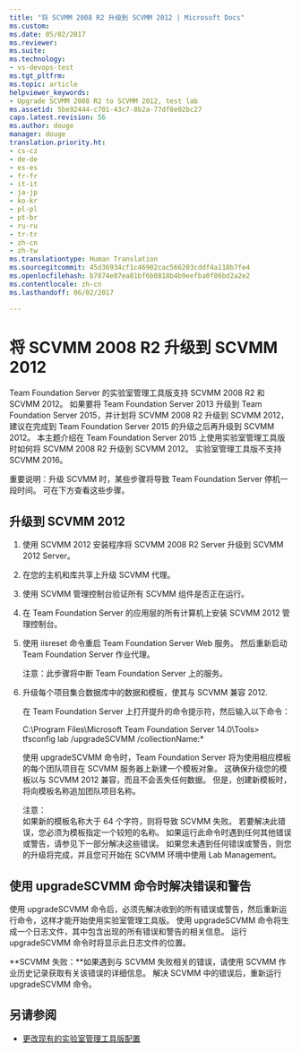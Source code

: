 ```yaml
---
title: "将 SCVMM 2008 R2 升级到 SCVMM 2012 | Microsoft Docs"
ms.custom: 
ms.date: 05/02/2017
ms.reviewer: 
ms.suite: 
ms.technology:
- vs-devops-test
ms.tgt_pltfrm: 
ms.topic: article
helpviewer_keywords:
- Upgrade SCVMM 2008 R2 to SCVMM 2012, test lab
ms.assetid: 5be92444-c701-43c7-8b2a-77df8e02bc27
caps.latest.revision: 56
ms.author: douge
manager: douge
translation.priority.ht:
- cs-cz
- de-de
- es-es
- fr-fr
- it-it
- ja-jp
- ko-kr
- pl-pl
- pt-br
- ru-ru
- tr-tr
- zh-cn
- zh-tw
ms.translationtype: Human Translation
ms.sourcegitcommit: 45d36934cf1c46902cac566203cddf4a118b7fe4
ms.openlocfilehash: b7874e87ea81bf6b0818b4b9eefba0f86bd2a2e2
ms.contentlocale: zh-cn
ms.lasthandoff: 06/02/2017

---
```

# <a name="upgrade-scvmm-2008-r2-to-scvmm-2012"></a>将 SCVMM 2008 R2 升级到 SCVMM 2012

Team Foundation Server 的实验室管理工具版支持 SCVMM 2008 R2 和 SCVMM 2012。 如果要将 Team Foundation Server 2013 升级到 Team Foundation Server 2015，并计划将 SCVMM 2008 R2 升级到 SCVMM 2012，建议在完成到 Team Foundation Server 2015 的升级之后再升级到 SCVMM 2012。 本主题介绍在 Team Foundation Server 2015 上使用实验室管理工具版时如何将 SCVMM 2008 R2 升级到 SCVMM 2012。
实验室管理工具版不支持 SCVMM 2016。 

重要说明：升级 SCVMM 时，某些步骤将导致 Team Foundation Server 停机一段时间。 可在下方查看这些步骤。

## <a name="upgrading-to-scvmm-2012"></a>升级到 SCVMM 2012

1. 使用 SCVMM 2012 安装程序将 SCVMM 2008 R2 Server 升级到 SCVMM 2012 Server。

1. 在您的主机和库共享上升级 SCVMM 代理。

1. 使用 SCVMM 管理控制台验证所有 SCVMM 组件是否正在运行。

1. 在 Team Foundation Server 的应用层的所有计算机上安装 SCVMM 2012 管理控制台。

1. 使用 iisreset 命令重启 Team Foundation Server Web 服务。 然后重新启动 Team Foundation Server 作业代理。

   注意：此步骤将中断 Team Foundation Server 上的服务。

1. 升级每个项目集合数据库中的数据和模板，使其与 SCVMM 兼容 
   2012.

   在 Team Foundation Server 上打开提升的命令提示符，然后输入以下命令：

   C:\\Program Files\\Microsoft Team Foundation Server 14.0\\Tools\> tfsconfig lab /upgradeSCVMM /collectionName:\*

   使用 upgradeSCVMM 命令时，Team Foundation Server 将为使用相应模板的每个团队项目在 SCVMM 服务器上新建一个模板对象。 这确保升级您的模板以与 SCVMM 2012 兼容，而且不会丢失任何数据。 但是，创建新模板时，将向模板名称追加团队项目名称。

   注意：  
   如果新的模板名称大于 64 个字符，则将导致 SCVMM 失败。 若要解决此错误，您必须为模板指定一个较短的名称。 如果运行此命令时遇到任何其他错误或警告，请参见下一部分解决这些错误。 如果您未遇到任何错误或警告，则您的升级将完成，并且您可开始在 SCVMM 环境中使用 Lab Management。

## <a name="resolving-errors-and-warnings-when-using-the-upgradescvmm-command"></a>使用 upgradeSCVMM 命令时解决错误和警告

使用 upgradeSCVMM 命令后，必须先解决收到的所有错误或警告，然后重新运行命令，这样才能开始使用实验室管理工具版。 使用 upgradeSCVMM 命令将生成一个日志文件，其中包含出现的所有错误和警告的相关信息。 运行 upgradeSCVMM 命令时将显示此日志文件的位置。

**SCVMM 失败：**如果遇到与 SCVMM 失败相关的错误，请使用 SCVMM 作业历史记录获取有关该错误的详细信息。 解决 SCVMM 中的错误后，重新运行 upgradeSCVMM 命令。

## <a name="see-also"></a>另请参阅

* [更改现有的实验室管理工具版配置](https://msdn.microsoft.com/library/ee704508%28v=vs.140%29.aspx)

